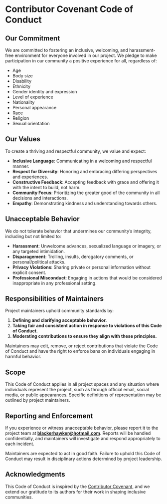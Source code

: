 # Contributor Covenant Code of Conduct

## **Our Commitment**

We are committed to fostering an inclusive, welcoming, and harassment-free environment for everyone involved in our project. We pledge to make participation in our community a positive experience for all, regardless of:

* Age  
* Body size  
* Disability  
* Ethnicity  
* Gender identity and expression  
* Level of experience  
* Nationality  
* Personal appearance  
* Race  
* Religion  
* Sexual orientation  

## **Our Values**

To create a thriving and respectful community, we value and expect:

* **Inclusive Language**: Communicating in a welcoming and respectful manner.  
* **Respect for Diversity**: Honoring and embracing differing perspectives and experiences.  
* **Constructive Feedback**: Accepting feedback with grace and offering it with the intent to build, not harm.  
* **Community Focus**: Prioritizing the greater good of the community in all decisions and interactions.  
* **Empathy**: Demonstrating kindness and understanding towards others.  

## **Unacceptable Behavior**

We do not tolerate behavior that undermines our community’s integrity, including but not limited to:

* **Harassment**: Unwelcome advances, sexualized language or imagery, or any targeted intimidation.  
* **Disparagement**: Trolling, insults, derogatory comments, or personal/political attacks.  
* **Privacy Violations**: Sharing private or personal information without explicit consent.  
* **Professional Misconduct**: Engaging in actions that would be considered inappropriate in any professional setting.  

## **Responsibilities of Maintainers**

Project maintainers uphold community standards by:

1. **Defining and clarifying acceptable behavior.**  
2. **Taking fair and consistent action in response to violations of this Code of Conduct.**  
3. **Moderating contributions to ensure they align with these principles.**  

Maintainers may edit, remove, or reject contributions that violate the Code of Conduct and have the right to enforce bans on individuals engaging in harmful behavior.

## **Scope**

This Code of Conduct applies in all project spaces and any situation where individuals represent the project, such as through official email, social media, or public appearances. Specific definitions of representation may be outlined by project maintainers.

## **Reporting and Enforcement**

If you experience or witness unacceptable behavior, please report it to the project team at **blackerhawker@hotmail.com**. Reports will be handled confidentially, and maintainers will investigate and respond appropriately to each incident.  

Maintainers are expected to act in good faith. Failure to uphold this Code of Conduct may result in disciplinary actions determined by project leadership.

## **Acknowledgments**

This Code of Conduct is inspired by the [Contributor Covenant](https://www.contributor-covenant.org), and we extend our gratitude to its authors for their work in shaping inclusive communities.
